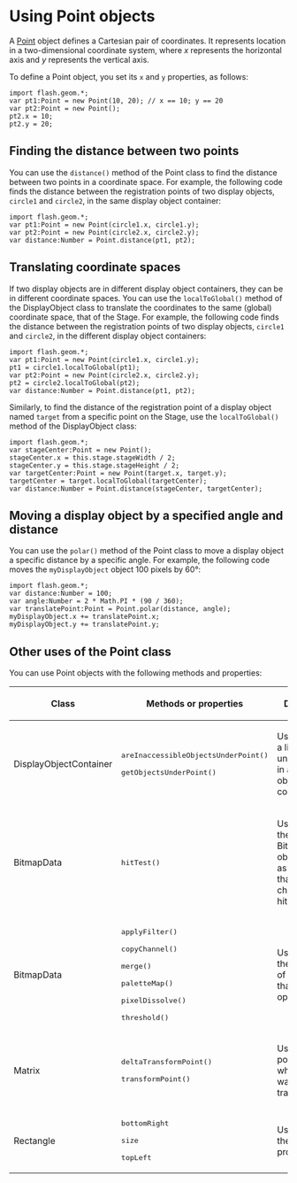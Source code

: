 # Using Point objects

<div>

A <a
href="https://help.adobe.com/en_US/FlashPlatform/reference/actionscript/3/flash/geom/Point.html"
target="_self">Point</a> object defines a Cartesian pair of coordinates. It
represents location in a two-dimensional coordinate system, where _x_ represents
the horizontal axis and _y_ represents the vertical axis.

To define a Point object, you set its `x` and `y` properties, as follows:

    import flash.geom.*;
    var pt1:Point = new Point(10, 20); // x == 10; y == 20
    var pt2:Point = new Point();
    pt2.x = 10;
    pt2.y = 20;

</div>

<div>

## Finding the distance between two points

<div>

You can use the `distance()` method of the Point class to find the distance
between two points in a coordinate space. For example, the following code finds
the distance between the registration points of two display objects, `circle1`
and `circle2`, in the same display object container:

    import flash.geom.*;
    var pt1:Point = new Point(circle1.x, circle1.y);
    var pt2:Point = new Point(circle2.x, circle2.y);
    var distance:Number = Point.distance(pt1, pt2);

</div>

</div>

<div>

## Translating coordinate spaces

<div>

If two display objects are in different display object containers, they can be
in different coordinate spaces. You can use the `localToGlobal()` method of the
DisplayObject class to translate the coordinates to the same (global) coordinate
space, that of the Stage. For example, the following code finds the distance
between the registration points of two display objects, `circle1` and `circle2`,
in the different display object containers:

    import flash.geom.*;
    var pt1:Point = new Point(circle1.x, circle1.y);
    pt1 = circle1.localToGlobal(pt1);
    var pt2:Point = new Point(circle2.x, circle2.y);
    pt2 = circle2.localToGlobal(pt2);
    var distance:Number = Point.distance(pt1, pt2);

Similarly, to find the distance of the registration point of a display object
named `target` from a specific point on the Stage, use the `localToGlobal()`
method of the DisplayObject class:

    import flash.geom.*;
    var stageCenter:Point = new Point();
    stageCenter.x = this.stage.stageWidth / 2;
    stageCenter.y = this.stage.stageHeight / 2;
    var targetCenter:Point = new Point(target.x, target.y);
    targetCenter = target.localToGlobal(targetCenter);
    var distance:Number = Point.distance(stageCenter, targetCenter);

</div>

</div>

<div>

## Moving a display object by a specified angle and distance

<div>

You can use the `polar()` method of the Point class to move a display object a
specific distance by a specific angle. For example, the following code moves the
`myDisplayObject` object 100 pixels by 60°:

    import flash.geom.*;
    var distance:Number = 100;
    var angle:Number = 2 * Math.PI * (90 / 360);
    var translatePoint:Point = Point.polar(distance, angle);
    myDisplayObject.x += translatePoint.x;
    myDisplayObject.y += translatePoint.y;

</div>

</div>

<div>

## Other uses of the Point class

<div>

You can use Point objects with the following methods and properties:

<div>

<table>
<colgroup>
<col style="width: 33%" />
<col style="width: 33%" />
<col style="width: 33%" />
</colgroup>
<thead>
<tr class="header">
<th><p>Class</p></th>
<th><p>Methods or properties</p></th>
<th><p>Description</p></th>
</tr>
</thead>
<tbody>
<tr class="odd">
<td headers="d17e16823 "><p>DisplayObjectContainer</p></td>
<td headers="d17e16826 "><div>
<p><samp>areInaccessibleObjectsUnderPoint()</samp></p><p><samp>getObjectsUnderPoint()</samp></p>
</div></td>
<td headers="d17e16829 "><p>Used to
return a list of objects under a point in a display object
container.</p></td>
</tr>
<tr class="even">
<td headers="d17e16823 "><p>BitmapData</p></td>
<td headers="d17e16826 "><p><samp>hitTest()</samp></p></td>
<td headers="d17e16829 "><p>Used to
define the pixel in the BitmapData object as well as the point that you
are checking for a hit.</p></td>
</tr>
<tr class="odd">
<td headers="d17e16823 "><p>BitmapData</p></td>
<td headers="d17e16826 "><p><samp>applyFilter()</samp></p>
<p><samp>copyChannel()</samp></p>
<p><samp>merge()</samp></p>
<p><samp>paletteMap()</samp></p>
<p><samp>pixelDissolve()</samp></p>
<p><samp>threshold()</samp></p></td>
<td headers="d17e16829 "><p>Used to
define the positions of rectangles that define the operations.</p></td>
</tr>
<tr class="even">
<td headers="d17e16823 "><p>Matrix</p></td>
<td headers="d17e16826 "><p><samp>deltaTransformPoint()</samp></p>
<p><samp>transformPoint()</samp></p></td>
<td headers="d17e16829 "><p>Used to
define points for which you want to apply a transformation.</p></td>
</tr>
<tr class="odd">
<td headers="d17e16823 "><p>Rectangle</p></td>
<td headers="d17e16826 "><p><samp>bottomRight</samp></p>
<p><samp>size</samp></p>
<p><samp>topLeft</samp></p></td>
<td headers="d17e16829 "><p>Used to
define these properties.</p></td>
</tr>
</tbody>
</table>

</div>

</div>

</div>
